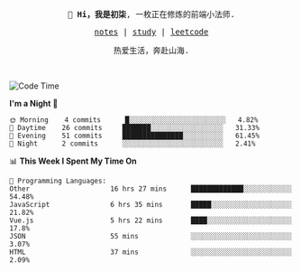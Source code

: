 <p align="center">
  <samp>
    <span><strong>👋 Hi，我是初柒</strong>,</span>
    <span>一枚正在修炼的前端小法师.</span>
  </samp>
</p>

<p align="center">
  <samp>
    <a href="https://www.wolai.com/dec-seven/wyPFvMTwAcD9muc6RMfThB">notes</a> |
    <a href="https://github.com/dec-seven/fe-study">study</a> |
    <a href="https://leetcode.cn/u/dec-seven/">leetcode</a>
  </samp>
</p>
<p align="center">
  <samp>
    <span>热爱生活，奔赴山海.</span>
  </samp>
</p>
<br>

<!--START_SECTION:waka-->
![Code Time](http://img.shields.io/badge/Code%20Time-367%20hrs%206%20mins-blue)

**I'm a Night 🦉** 

```text
🌞 Morning    4 commits      █░░░░░░░░░░░░░░░░░░░░░░░░   4.82% 
🌆 Daytime    26 commits     ███████░░░░░░░░░░░░░░░░░░   31.33% 
🌃 Evening    51 commits     ███████████████░░░░░░░░░░   61.45% 
🌙 Night      2 commits      ░░░░░░░░░░░░░░░░░░░░░░░░░   2.41%

```


📊 **This Week I Spent My Time On** 

```text
💬 Programming Languages: 
Other                    16 hrs 27 mins      █████████████░░░░░░░░░░░░   54.48% 
JavaScript               6 hrs 35 mins       █████░░░░░░░░░░░░░░░░░░░░   21.82% 
Vue.js                   5 hrs 22 mins       ████░░░░░░░░░░░░░░░░░░░░░   17.8% 
JSON                     55 mins             ░░░░░░░░░░░░░░░░░░░░░░░░░   3.07% 
HTML                     37 mins             ░░░░░░░░░░░░░░░░░░░░░░░░░   2.09%

```


<!--END_SECTION:waka-->

